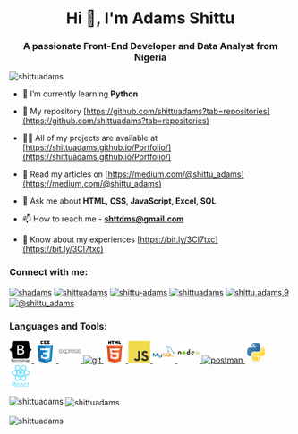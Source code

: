 <h1 align="center">Hi 👋, I'm Adams Shittu</h1>
<h3 align="center">A passionate Front-End Developer and Data Analyst from Nigeria</h3>

<p align="left"> <img src="https://komarev.com/ghpvc/?username=shittuadams&label=Profile%20views&color=0e75b6&style=flat" alt="shittuadams" /> </p>

- 🌱 I’m currently learning **Python** 

- 📄 My repository [https://github.com/shittuadams?tab=repositories](https://github.com/shittuadams?tab=repositories)

- 👨‍💻 All of my projects are available at [https://shittuadams.github.io/Portfolio/](https://shittuadams.github.io/Portfolio/)

- 📝 Read my articles on [https://medium.com/@shittu_adams](https://medium.com/@shittu_adams)

- 💬 Ask me about **HTML, CSS, JavaScript, Excel, SQL**

- 📫 How to reach me - **shttdms@gmail.com**

- 📄 Know about my experiences [https://bit.ly/3CI7txc](https://bit.ly/3CI7txc)

<h3 align="left">Connect with me:</h3>
<p align="left">
<a href="https://codepen.io/shadams" target="blank"><img align="center" src="https://raw.githubusercontent.com/rahuldkjain/github-profile-readme-generator/master/src/images/icons/Social/codepen.svg" alt="shadams" height="30" width="40" /></a>
<a href="https://linkedin.com/in/shittuadams" target="blank"><img align="center" src="https://raw.githubusercontent.com/rahuldkjain/github-profile-readme-generator/master/src/images/icons/Social/linked-in-alt.svg" alt="shittuadams" height="30" width="40" /></a>
<a href="https://stackoverflow.com/users/shittu-adams" target="blank"><img align="center" src="https://raw.githubusercontent.com/rahuldkjain/github-profile-readme-generator/master/src/images/icons/Social/stack-overflow.svg" alt="shittu-adams" height="30" width="40" /></a>
<a href="https://kaggle.com/shittuadams" target="blank"><img align="center" src="https://raw.githubusercontent.com/rahuldkjain/github-profile-readme-generator/master/src/images/icons/Social/kaggle.svg" alt="shittuadams" height="30" width="40" /></a>
<a href="https://fb.com/shittu.adams.9" target="blank"><img align="center" src="https://raw.githubusercontent.com/rahuldkjain/github-profile-readme-generator/master/src/images/icons/Social/facebook.svg" alt="shittu.adams.9" height="30" width="40" /></a>
<a href="https://medium.com/@shittu_adams" target="blank"><img align="center" src="https://raw.githubusercontent.com/rahuldkjain/github-profile-readme-generator/master/src/images/icons/Social/medium.svg" alt="@shittu_adams" height="30" width="40" /></a>
</p>

<h3 align="left">Languages and Tools:</h3>
<p align="left"> <a href="https://getbootstrap.com" target="_blank" rel="noreferrer"> <img src="https://raw.githubusercontent.com/devicons/devicon/master/icons/bootstrap/bootstrap-plain-wordmark.svg" alt="bootstrap" width="40" height="40"/> </a> <a href="https://www.w3schools.com/css/" target="_blank" rel="noreferrer"> <img src="https://raw.githubusercontent.com/devicons/devicon/master/icons/css3/css3-original-wordmark.svg" alt="css3" width="40" height="40"/> </a> <a href="https://expressjs.com" target="_blank" rel="noreferrer"> <img src="https://raw.githubusercontent.com/devicons/devicon/master/icons/express/express-original-wordmark.svg" alt="express" width="40" height="40"/> </a> <a href="https://git-scm.com/" target="_blank" rel="noreferrer"> <img src="https://www.vectorlogo.zone/logos/git-scm/git-scm-icon.svg" alt="git" width="40" height="40"/> </a> <a href="https://www.w3.org/html/" target="_blank" rel="noreferrer"> <img src="https://raw.githubusercontent.com/devicons/devicon/master/icons/html5/html5-original-wordmark.svg" alt="html5" width="40" height="40"/> </a> <a href="https://developer.mozilla.org/en-US/docs/Web/JavaScript" target="_blank" rel="noreferrer"> <img src="https://raw.githubusercontent.com/devicons/devicon/master/icons/javascript/javascript-original.svg" alt="javascript" width="40" height="40"/> </a> <a href="https://www.mysql.com/" target="_blank" rel="noreferrer"> <img src="https://raw.githubusercontent.com/devicons/devicon/master/icons/mysql/mysql-original-wordmark.svg" alt="mysql" width="40" height="40"/> </a> <a href="https://nodejs.org" target="_blank" rel="noreferrer"> <img src="https://raw.githubusercontent.com/devicons/devicon/master/icons/nodejs/nodejs-original-wordmark.svg" alt="nodejs" width="40" height="40"/> </a> <a href="https://postman.com" target="_blank" rel="noreferrer"> <img src="https://www.vectorlogo.zone/logos/getpostman/getpostman-icon.svg" alt="postman" width="40" height="40"/> </a> <a href="https://www.python.org" target="_blank" rel="noreferrer"> <img src="https://raw.githubusercontent.com/devicons/devicon/master/icons/python/python-original.svg" alt="python" width="40" height="40"/> </a> <a href="https://reactjs.org/" target="_blank" rel="noreferrer"> <img src="https://raw.githubusercontent.com/devicons/devicon/master/icons/react/react-original-wordmark.svg" alt="react" width="40" height="40"/> </a> </p>

<p><img align="left" src="https://github-readme-stats.vercel.app/api/top-langs?username=shittuadams&show_icons=true&locale=en&layout=compact" alt="shittuadams" /></p>

<p>&nbsp;<img align="center" src="https://github-readme-stats.vercel.app/api?username=shittuadams&show_icons=true&locale=en" alt="shittuadams" /></p>

<p><img align="center" src="https://github-readme-streak-stats.herokuapp.com/?user=shittuadams&" alt="shittuadams" /></p>

